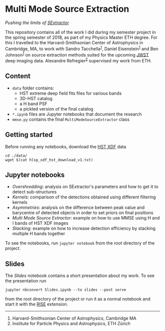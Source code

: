 # Multi Mode Source Extraction
_Pushing the limits of [SExtractor](http://www.astromatic.net/software/sextractor)_

This repository contains all of the work I did during my semester project in the spring semester of 2018, as part of my Physics Master ETH degree. For this I travelled to the Harvard-Smithsonian Center of Astrophysics in Cambridge, MA, to work with Sandro Tacchella<sup>[1](#harvard)</sup>, Daniel Eisenstein<sup>[1](#harvard)</sup> and Ben Johnson<sup>[1](#harvard)</sup> on source extraction methods suited for the upcoming [JWST](https://jwst.nasa.gov/index.html) deep imaging data. Alexandre Refregier<sup>[2](#eth)</sup> supervised my work from ETH.

## Content
- `data` folder contains:
  - HST extreme deep field fits files for various bands
  - 3D-HST catalog
  - a H band PSF
  - a pickled version of the final catalog
- `*.ipynb` files are Jupyter notebooks that document the research
- `mmse.py` contains the final `MultiModeSourceExtractor` class

## Getting started
Before running any notebooks, download the [HST XDF](https://archive.stsci.edu/prepds/xdf/) data
```
cd ./data/
wget $(cat hlsp_xdf_hst_download_v1.txt)
```

## Jupyter notebooks
- *Overshredding*: analysis on SExtractor's parameters and how to get it to detect sub-structures
- *Kernels*: comparison of the detections obtained using different filtering kernels
- *Asymmetries*: analysis on the difference between peak value and barycentre of detected objects in order to set priors on final positions
- *Multi Mode Source Extractor*: example on how to use MMSE using H and I bands of HST XDF images
- *Stacking*: example on how to increase detection efficiency by stacking multiple H bands together

To see the notebooks, run `jupyter notebook` from the root directory of the project.

## Slides
The *Slides* notebook contains a short presentation about my work. To see the presentation run
```
jupyter nbconvert Slides.ipynb --to slides --post serve
```
from the root directory of the project or run it as a normal notebook and start it with the [RISE](https://github.com/damianavila/RISE) extension.

----
<ol>
  <li><a name="harvard">Harvard-Smithsonian Center of Astrophysics, Cambridge MA</a></li>
  <li><a name="eth">Institute for Particle Physics and Astrophysics, ETH Zürich</a></li>
</ul>
